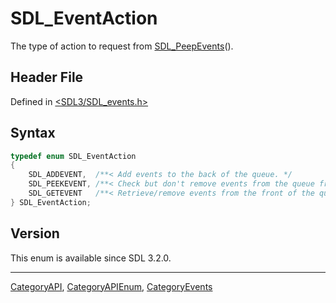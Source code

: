 # SDL_EventAction

The type of action to request from [SDL_PeepEvents](SDL_PeepEvents)().

## Header File

Defined in [<SDL3/SDL_events.h>](https://github.com/libsdl-org/SDL/blob/main/include/SDL3/SDL_events.h)

## Syntax

```c
typedef enum SDL_EventAction
{
    SDL_ADDEVENT,  /**< Add events to the back of the queue. */
    SDL_PEEKEVENT, /**< Check but don't remove events from the queue front. */
    SDL_GETEVENT   /**< Retrieve/remove events from the front of the queue. */
} SDL_EventAction;
```

## Version

This enum is available since SDL 3.2.0.





----
[CategoryAPI](CategoryAPI), [CategoryAPIEnum](CategoryAPIEnum), [CategoryEvents](CategoryEvents)


